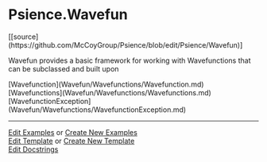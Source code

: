 # <a id="Psience.Wavefun">Psience.Wavefun</a> 
<div class="docs-source-link" markdown="1">
[[source](https://github.com/McCoyGroup/Psience/blob/edit/Psience/Wavefun)]
</div>
    
Wavefun provides a basic framework for working with Wavefunctions that can be subclassed and built upon

<div class="container alert alert-secondary bg-light">
  <div class="row">
   <div class="col" markdown="1">
[Wavefunction](Wavefun/Wavefunctions/Wavefunction.md)   
</div>
   <div class="col" markdown="1">
[Wavefunctions](Wavefun/Wavefunctions/Wavefunctions.md)   
</div>
   <div class="col" markdown="1">
[WavefunctionException](Wavefun/Wavefunctions/WavefunctionException.md)   
</div>
</div>
</div>





___

[Edit Examples](https://github.com/McCoyGroup/Psience/edit/edit/ci/examples/Psience/Wavefun.md) or 
[Create New Examples](https://github.com/McCoyGroup/Psience/new/edit/?filename=ci/examples/Psience/Wavefun.md) <br/>
[Edit Template](https://github.com/McCoyGroup/Psience/edit/edit/ci/docs/Psience/Wavefun.md) or 
[Create New Template](https://github.com/McCoyGroup/Psience/new/edit/?filename=ci/docs/templates/Psience/Wavefun.md) <br/>
[Edit Docstrings](https://github.com/McCoyGroup/Psience/edit/edit/Psience/Wavefun/__init__.py?message=Update%20Docs)
